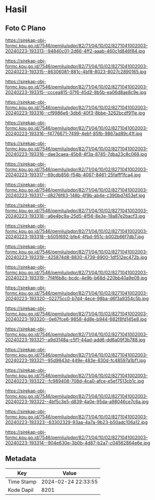 # Hasil

## Foto C Plano

https://sirekap-obj-formc.kpu.go.id/7546/pemilu/pdpr/82/71/04/10/02/8271041002003-20240223-193313--94840c01-2d66-4ff2-aaab-460c1d846f84.jpg

https://sirekap-obj-formc.kpu.go.id/7546/pemilu/pdpr/82/71/04/10/02/8271041002003-20240223-193315--86306081-881c-4bf8-8023-8027c2890165.jpg

https://sirekap-obj-formc.kpu.go.id/7546/pemilu/pdpr/82/71/04/10/02/8271041002003-20240223-193315--cccea815-07f6-45d2-8b5b-ea06d8ae8c9e.jpg

https://sirekap-obj-formc.kpu.go.id/7546/pemilu/pdpr/82/71/04/10/02/8271041002003-20240223-193316--cf9986e6-3db6-40f3-8bbe-3262bcdf911e.jpg

https://sirekap-obj-formc.kpu.go.id/7546/pemilu/pdpr/82/71/04/10/02/8271041002003-20240223-193316--f4776671-7499-4ebf-85fb-9867ad89c41f.jpg

https://sirekap-obj-formc.kpu.go.id/7546/pemilu/pdpr/82/71/04/10/02/8271041002003-20240223-193316--dae3caea-45b8-4f3a-8745-7dba23c8c068.jpg

https://sirekap-obj-formc.kpu.go.id/7546/pemilu/pdpr/82/71/04/10/02/8271041002003-20240223-193317--69cdb856-f54b-4067-8461-25fafff1fca4.jpg

https://sirekap-obj-formc.kpu.go.id/7546/pemilu/pdpr/82/71/04/10/02/8271041002003-20240223-193317--d8276f63-148b-4f9b-ab4e-c390bd7453ef.jpg

https://sirekap-obj-formc.kpu.go.id/7546/pemilu/pdpr/82/71/04/10/02/8271041002003-20240223-193318--a6e4bc9a-25d5-4f56-8e3e-19a87e2bacf3.jpg

https://sirekap-obj-formc.kpu.go.id/7546/pemilu/pdpr/82/71/04/10/02/8271041002003-20240223-193318--b505f692-bfe4-4fbd-951c-b002b66f7db7.jpg

https://sirekap-obj-formc.kpu.go.id/7546/pemilu/pdpr/82/71/04/10/02/8271041002003-20240223-193319--425874d8-8830-4739-8900-1df512ec472b.jpg

https://sirekap-obj-formc.kpu.go.id/7546/pemilu/pdpr/82/71/04/10/02/8271041002003-20240223-193319--7f4f6b8c-bcdc-4e9b-b68d-220bb40a9e09.jpg

https://sirekap-obj-formc.kpu.go.id/7546/pemilu/pdpr/82/71/04/10/02/8271041002003-20240223-193320--02275cc0-b7d4-4ece-98ba-d6f3a9354c5b.jpg

https://sirekap-obj-formc.kpu.go.id/7546/pemilu/pdpr/82/71/04/10/02/8271041002003-20240223-193320--0e67fce6-9858-4d8e-b944-682f8fd145e8.jpg

https://sirekap-obj-formc.kpu.go.id/7546/pemilu/pdpr/82/71/04/10/02/8271041002003-20240223-193321--a9d3148a-c5f1-44ad-add6-dd6a09f3b788.jpg

https://sirekap-obj-formc.kpu.go.id/7546/pemilu/pdpr/82/71/04/10/02/8271041002003-20240223-193321--95d9843d-449e-483e-830d-fc48597a1bf1.jpg

https://sirekap-obj-formc.kpu.go.id/7546/pemilu/pdpr/82/71/04/10/02/8271041002003-20240223-193322--fc989408-708d-4ca0-afce-e5ef7513cb1c.jpg

https://sirekap-obj-formc.kpu.go.id/7546/pemilu/pdpr/82/71/04/10/02/8271041002003-20240223-193322--4bf5c3e5-d839-4a0e-95da-a98046ce7c6a.jpg

https://sirekap-obj-formc.kpu.go.id/7546/pemilu/pdpr/82/71/04/10/02/8271041002003-20240223-193323--63302329-93aa-4a7a-9b23-b50adc106a12.jpg

https://sirekap-obj-formc.kpu.go.id/7546/pemilu/pdpr/82/71/04/10/02/8271041002003-20240223-193314--904e630e-3b0b-4d87-b2a7-c04562864e6e.jpg


## Metadata

| Key        | Value               |
| ---------- | ------------------- |
| Time Stamp | 2024-02-24 22:33:55 |
| Kode Dapil | 8201                |



